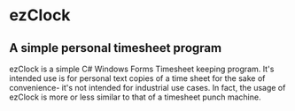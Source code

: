 # ezClock
## A simple personal timesheet program

ezClock is a simple C# Windows Forms Timesheet keeping program. It's intended use is for personal text copies of a time sheet for the sake of convenience- it's not intended for industrial use cases. In fact, the usage of ezClock is more or less similar to that of a timesheet punch machine.
